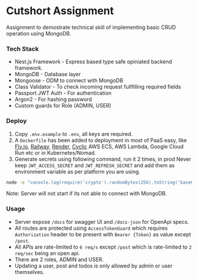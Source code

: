 # Cutshort Assignment

Assignment to demostrate technical skill of implementing basic CRUD operation using MongoDB.

### Tech Stack
- Nest.js Framework - Express based type safe opiniated backend framework.
- MongoDB - Database layer
- Mongoose - ODM to connect with MongoDB
- Class Validator - To check incoming request fullfilling required fields
- Passport JWT Auth - For authentication
- Argon2 - For hashing password
- Custom guards for Role (ADMIN, USER)

### Deploy
1. Copy `.env.example` to `.env`, all keys are required.
2. A `Dockerfile` has been added to deployment in most of PaaS easy, like [Fly.io](https://fly.io/), [Railway](https://railway.app/), [Render](https://render.com/), [Cyclic](https://www.cyclic.sh/) AWS ECS, AWS Lambda, Google Cloud Run etc or in Kubernetes/Nomad. 
2. Generate secrets using following command, run it 2 times, in prod Never keep `JWT_ACCESS_SECRET` and `JWT_REFRESH_SECRET` and add them as environment variable as per platform you are using.
```bash
node -e "console.log(require('crypto').randomBytes(256).toString('base64'));"
```
Note: Server will not start if its not able to connect with MongoDB.

### Usage
- Server expose `/docs` for swagger UI and `/docs-json` for OpenApi specs.
- All routes are protected using `AccessTokenGuard` which requires `Authorization` header to be present with `Bearer {Token}` as value except `/post`.
- All APIs are rate-limited to `6 req/s` except `/post` which is rate-limited to `2 req/sec` being an open api.
- There are 2 roles, ADMIN and USER.
- Updating a user, post and todos is only allowed by admin or user themselves.